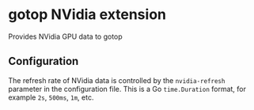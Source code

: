 # gotop NVidia extension

Provides NVidia GPU data to gotop

## Configuration

The refresh rate of NVidia data is controlled by the `nvidia-refresh` parameter in the configuration file.  This is a Go `time.Duration` format, for example `2s`, `500ms`, `1m`, etc.
